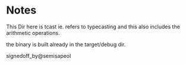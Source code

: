 # Notes

This Dir here is tcast ie. refers to typecasting and this also includes the arithmetic operations.

the binary is built already in the target/debug dir.

signedoff_by@semisapeol
